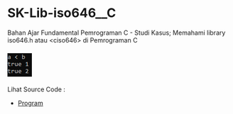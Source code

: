 # SK-Lib-iso646__C
Bahan Ajar Fundamental Pemrograman C - Studi Kasus; Memahami library iso646.h atau &lt;ciso646> di Pemrograman C<br><br>
<img src="https://github.com/RizkyKhapidsyah/SK-Lib-iso646__C/blob/master/SK-Lib-iso646__C/Result/001.PNG"><br><br>
Lihat Source Code : <br>
- <a href="https://github.com/RizkyKhapidsyah/SK-Lib-iso646__C/blob/master/SK-Lib-iso646__C/Source.c">Program</a>
